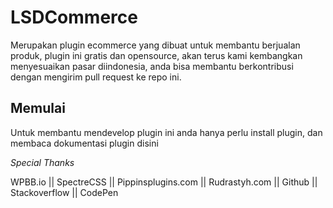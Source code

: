 # LSDCommerce

Merupakan plugin ecommerce yang dibuat untuk membantu berjualan produk, plugin ini gratis dan opensource, akan terus kami kembangkan menyesuaikan pasar diindonesia, anda bisa membantu berkontribusi dengan mengirim pull request ke repo ini.

## Memulai

Untuk membantu mendevelop plugin ini anda hanya perlu install plugin, dan membaca dokumentasi plugin disini


*Special Thanks*

WPBB.io || SpectreCSS || Pippinsplugins.com || Rudrastyh.com || Github || Stackoverflow || CodePen